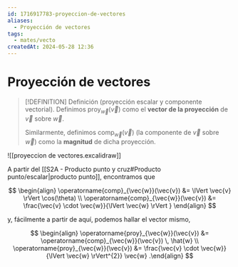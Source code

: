 ```yaml
---
id: 1716917783-proyeccion-de-vectores
aliases:
  - Proyección de vectores
tags:
  - mates/vecto
createdAt: 2024-05-28 12:36
---
```


# Proyección de vectores

> [!DEFINITION] Definición (proyección escalar y componente vectorial).
> Definimos $\operatorname{proy}_{\vec{w}}(\vec{v})$ como el **vector de la proyección** de $\vec{v}$ sobre $\vec{w}$.
> 
> Similarmente, definimos $\operatorname{comp}_{\vec{w}}(\vec{v})$ (la componente de $\vec{v}$ sobre $\vec{w}$) como la **magnitud** de dicha proyección.

![[proyeccion de vectores.excalidraw]]

A partir del [[S2A - Producto punto y cruz#Producto punto/escalar|producto punto]], encontramos que

$$ \begin{align}
\operatorname{comp}_{\vec{w}}(\vec{v}) &= \lVert \vec{v} \rVert \cos(\theta) \\
\operatorname{comp}_{\vec{w}}(\vec{v}) &= \frac{\vec{v} \cdot \vec{w}}{\lVert \vec{w} \rVert }
\end{align}
$$

y, fácilmente a partir de aquí, podemos hallar el vector mismo,

$$
\begin{align}
\operatorname{proy}_{\vec{w}}(\vec{v}) &= \operatorname{comp}_{\vec{w}}(\vec{v}) \, \hat{w} \\
\operatorname{proy}_{\vec{w}}(\vec{v}) &= \frac{\vec{v} \cdot \vec{w}}{\lVert \vec{w} \rVert^{2}} \vec{w}
.\end{align}
$$
